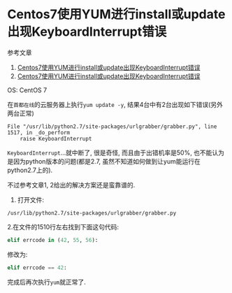 # Centos7使用YUM进行install或update出现KeyboardInterrupt错误

参考文章

1. [Centos7使用YUM进行install或update出现KeyboardInterrupt错误](http://www.merlinchinta.com/201604/21659.html)
2. [Centos7使用YUM进行install或update出现KeyboardInterrupt错误](https://www.aliyun.com/jiaocheng/467768.html)

OS: CentOS 7

在`首都在线`的云服务器上执行`yum update -y`, 结果4台中有2台出现如下错误(另外两台正常)

```
File "/usr/lib/python2.7/site-packages/urlgrabber/grabber.py", line 1517, in _do_perform
    raise KeyboardInterrupt
```

`KeyboardInterrupt`...就中断了, 很是奇怪, 而且由于出错机率是50%, 也不能认为是因为python版本的问题(都是2.7, 虽然不知道如何做到让yum能运行在python2.7上的).

不过参考文章1, 2给出的解决方案还是蛮靠谱的.

1. 打开文件:

`/usr/lib/python2.7/site-packages/urlgrabber/grabber.py`

2.在文件的1510行左右找到下面这句代码:

```py
elif errcode in (42, 55, 56):
```

修改为:

```py
elif errcode == 42:
```

完成后再次执行`yum`就正常了.